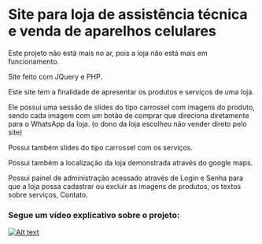 <h1>Site para loja de assistência técnica e venda de aparelhos celulares</h1>

<p>Este projeto não está mais no ar, pois a loja não está mais em funcionamento.</p>

<p>Site feito com JQuery e PHP.</p>

<p>Este site tem a finalidade de apresentar os produtos e serviços de uma loja.</p>

<p>Ele possui uma sessão de slides do tipo carrossel com imagens do produto, sendo
cada imagem com um botão de comprar que direciona diretamente para o WhatsApp da loja.
(o dono da loja escolheu não vender direto pelo site)</p>

<p>Possui também slides do tipo carrossel com os serviços.</p>

<p>Possui também a localização da loja demonstrada através do google maps.</p>

<p>Possui painel de administração acessado através de Login e Senha para que a loja possa
cadastrar ou excluir as imagens de produtos, os textos sobre serviços, Contato.</p>

<h3>Segue um vídeo explicativo sobre o projeto:</h3>

[![Alt text](https://img.youtube.com/vi/L9S_za3sgnE/0.jpg)](https://www.youtube.com/watch?v=L9S_za3sgnE)